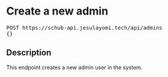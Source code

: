 # Create a new admin

<pre id='liveapi-code'>POST https://schub-api.jesulayomi.tech/api/admins
{}</pre>

## Description
This endpoint creates a new admin user in the system.
